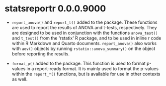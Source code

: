 # statsreportr 0.0.0.9000

* `report_anova()` and `report_t()` added to the package. These functions are used to report the results of ANOVA and t-tests, respectively. They are designed to be used in conjunction with the functions `anova_test()` and `t_test()` from the 'rstatix' R package, and to be used in inline r code within R Markdown and Quarto documents. `report_anova()` also works with `aov()` objects by running `rstatix::anova_summary()` on the object before reporting the results.

* `format_p()` added to the package. This function is used to format p-values in a report-ready format. It is mainly used to format the p-values within the `report_*()` functions, but is available for use in other contexts as well.
